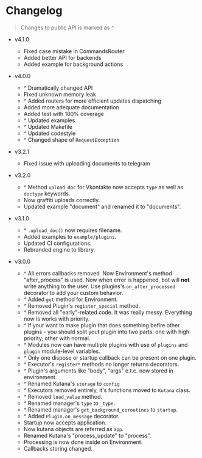 # Changelog

> Changes to public API is marked as `^`

- v4.1.0
  - Fixed case mistake in CommandsRouter
  - Added better API for backends
  - Added example for background actions

- v4.0.0
  - ^ Dramatically changed API
  - Fixed unknown memory leak
  - ^ Added routers for more efficient updates dispatching
  - Added more adequate documentation
  - Added test with 100% coverage
  - ^ Updated examples
  - ^ Updated Makefile
  - ^ Updated codestyle
  - ^ Changed shape of `RequestException`

- v3.2.1
  - Fixed issue with uploading documents to telegram

- v3.2.0
  - ^ Method `upload_doc` for Vkontakte now accepts `type` as
    well as `doctype` keywords.
  - Now graffiti uploads correctly.
  - Updated example "document" and renamed it to "documents".

- v3.1.0
  - ^ `.upload_doc()` now requires filename.
  - Added examples to `example/plugins`.
  - Updated CI configurations.
  - Rebranded engine to library.

- v3.0.0
  - ^ All errors callbacks removed. Now Environment's method "after_process"
    is used. Now when error is happened, bot will **not** write anything to
    the user. Use plugins's `on_after_processed` decorator to add your custom
    behavior.
  - ^ Added `get` method for Environment.
  - ^ Removed Plugin's `register_special` method.
  - ^ Removed all "early"-related code. It was really messy. Everything now
    is works with priority.
  - ^ If your want to make plugin that does something befire other plugins -
    you should split yout plugin into two parts: one with high priority,
    other with normal.
  - ^ Modules now can have multiple plugins with use of `plugins` and `plugin`
    module-level variables.
  - ^ Only one dispose or startup callback can be present on one plugin.
  - ^ Executor's `register*` methods no longer returns decorators.
  - ^ Plugin's arguments like "body", "args" e.t.c. now stored in environment.
  - ^ Renamed Kutana's `storage` to `config`
  - ^ Executors removed entirely, it's functions moved to `Kutana` class.
  - ^ Removed `load_value` method.
  - ^ Renamed manager's `type` to `_type`.
  - ^ Renamed manager's `get_background_coroutines` to `startup`.
  - ^ Added `Plugin.on_message` decorator.
  - Startup now accepts application.
  - Now kutana objects are referred as `app`.
  - Renamed Kutana's "process_update" to "process".
  - Processing is now done inside on Environment.
  - Callbacks storing changed.

